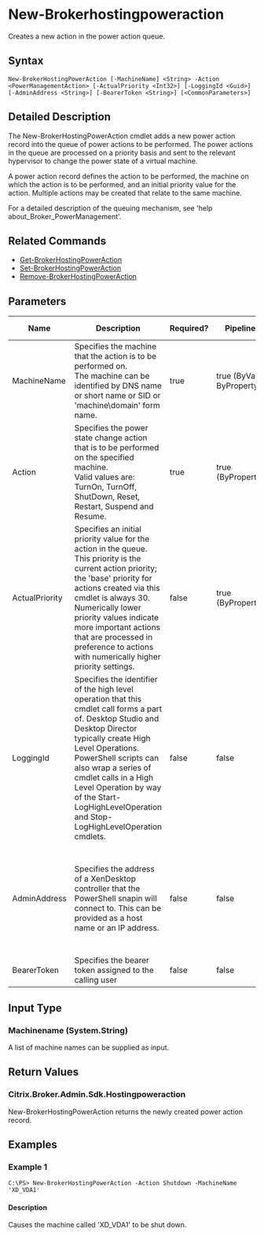 ﻿
# New-Brokerhostingpoweraction
Creates a new action in the power action queue.
## Syntax
```
New-BrokerHostingPowerAction [-MachineName] <String> -Action <PowerManagementAction> [-ActualPriority <Int32>] [-LoggingId <Guid>] [-AdminAddress <String>] [-BearerToken <String>] [<CommonParameters>]
```
## Detailed Description
The New-BrokerHostingPowerAction cmdlet adds a new power action record into the queue of power actions to be performed. The power actions in the queue are processed on a priority basis and sent to the relevant hypervisor to change the power state of a virtual machine.

A power action record defines the action to be performed, the machine on which the action is to be performed, and an initial priority value for the action. Multiple actions may be created that relate to the same machine.

For a detailed description of the queuing mechanism, see 'help about\_Broker\_PowerManagement'.


## Related Commands

* [Get-BrokerHostingPowerAction](../Get-BrokerHostingPowerAction/)
* [Set-BrokerHostingPowerAction](../Set-BrokerHostingPowerAction/)
* [Remove-BrokerHostingPowerAction](../Remove-BrokerHostingPowerAction/)
## Parameters
| Name   | Description | Required? | Pipeline Input | Default Value |
| --- | --- | --- | --- | --- |
| MachineName | Specifies the machine that the action is to be performed on.<br>The machine can be identified by DNS name or short name or SID or 'machine\\domain' form name. | true | true (ByValue, ByPropertyName) |  |
| Action | Specifies the power state change action that is to be performed on the specified machine.<br>Valid values are: TurnOn, TurnOff, ShutDown, Reset, Restart, Suspend and Resume. | true | true (ByPropertyName) |  |
| ActualPriority | Specifies an initial priority value for the action in the queue.<br>This priority is the current action priority; the 'base' priority for actions created via this cmdlet is always 30. Numerically lower priority values indicate more important actions that are processed in preference to actions with numerically higher priority settings. | false | true (ByPropertyName) | 30 |
| LoggingId | Specifies the identifier of the high level operation that this cmdlet call forms a part of. Desktop Studio and Desktop Director typically create High Level Operations. PowerShell scripts can also wrap a series of cmdlet calls in a High Level Operation by way of the Start-LogHighLevelOperation and Stop-LogHighLevelOperation cmdlets. | false | false |  |
| AdminAddress | Specifies the address of a XenDesktop controller that the PowerShell snapin will connect to. This can be provided as a host name or an IP address. | false | false | Localhost. Once a value is provided by any cmdlet, this value will become the default. |
| BearerToken | Specifies the bearer token assigned to the calling user | false | false |  |

## Input Type

### Machinename (System.String)
A list of machine names can be supplied as input.
## Return Values

### Citrix.Broker.Admin.Sdk.Hostingpoweraction
New-BrokerHostingPowerAction returns the newly created power action record.
## Examples

### Example 1
```
C:\PS> New-BrokerHostingPowerAction -Action Shutdown -MachineName 'XD_VDA1'
```
#### Description
Causes the machine called 'XD\_VDA1' to be shut down.
